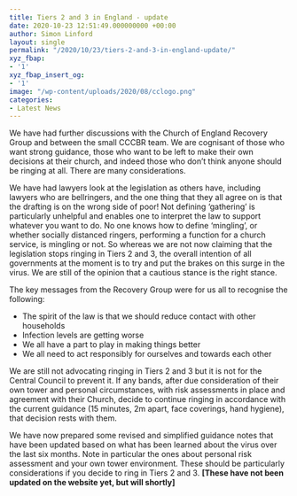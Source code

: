 ```yaml
---
title: Tiers 2 and 3 in England - update
date: 2020-10-23 12:51:49.000000000 +00:00
author: Simon Linford
layout: single
permalink: "/2020/10/23/tiers-2-and-3-in-england-update/"
xyz_fbap:
- '1'
xyz_fbap_insert_og:
- '1'
image: "/wp-content/uploads/2020/08/cclogo.png"
categories:
- Latest News
---
```

We have had further discussions with the Church of England Recovery Group and between the small CCCBR team. We are cognisant of those who want strong guidance, those who want to be left to make their own decisions at their church, and indeed those who don’t think anyone should be ringing at all. There are many considerations.

We have had lawyers look at the legislation as others have, including lawyers who are bellringers, and the one thing that they all agree on is that the drafting is on the wrong side of poor! Not defining ‘gathering’ is particularly unhelpful and enables one to interpret the law to support whatever you want to do. No one knows how to define ‘mingling’, or whether socially distanced ringers, performing a function for a church service, is mingling or not. So whereas we are not now claiming that the legislation stops ringing in Tiers 2 and 3, the overall intention of all governments at the moment is to try and put the brakes on this surge in the virus. We are still of the opinion that a cautious stance is the right stance.

The key messages from the Recovery Group were for us all to recognise the following:

  * The spirit of the law is that we should reduce contact with other households
  * Infection levels are getting worse
  * We all have a part to play in making things better
  * We all need to act responsibly for ourselves and towards each other

We are still not advocating ringing in Tiers 2 and 3 but it is not for the Central Council to prevent it. If any bands, after due consideration of their own tower and personal circumstances, with risk assessments in place and agreement with their Church, decide to continue ringing in accordance with the current guidance (15 minutes, 2m apart, face coverings, hand hygiene), that decision rests with them.

We have now prepared some revised and simplified guidance notes that have been updated based on what has been learned about the virus over the last six months. Note in particular the ones about personal risk assessment and your own tower environment. These should be particularly considerations if you decide to ring in Tiers 2 and 3. **[These have not been updated on the website yet, but will shortly]**

